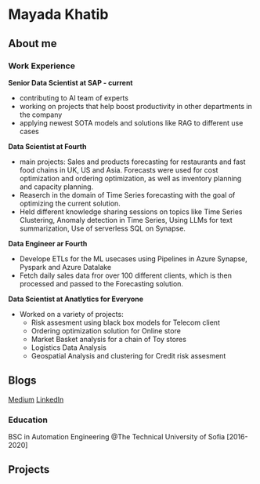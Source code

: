 # Mayada Khatib

## About me 

### Work Experience
**Senior Data Scientist at SAP - current**
  - contributing to AI team of experts
  - working on projects that help boost productivity in other departments in the company
  - applying newest SOTA models and solutions like RAG to different use cases

**Data Scientist at Fourth**
  - main projects: Sales and products forecasting for restaurants and fast food chains in UK, US and Asia. Forecasts were used for cost optimization and ordering optimization, as well as inventory planning and capacity planning.
  - Reaserch in the domain of Time Series forecasting with the goal of optimizing the current solution.
  - Held different knowledge sharing sessions on topics like Time Series Clustering, Anomaly detection in Time Series, Using LLMs for text summarization, Use of serverless SQL on Synapse. 
    
**Data Engineer ar Fourth**
  - Develope ETLs for the ML usecases using Pipelines in Azure Synapse, Pyspark and Azure Datalake
  - Fetch daily sales data fror over 100 different clients, which is then processed and passed to the Forecasting solution.

**Data Scientist at Anatlytics for Everyone** 
  - Worked on a variety of projects:
    - Risk assesment using black box models for Telecom client
    - Ordering optimization solution for Online store
    - Market Basket analysis for a chain of Toy stores
    - Logistics Data Analysis
    - Geospatial Analysis and clustering for Credit risk assesment


## Blogs
[Medium](https://medium.com/@mayadakhatib)
[LinkedIn](linkedin.com/in/mayada-khatib-099995191)

### Education
BSC in Automation Engineering @The Technical University of Sofia [2016-2020]

## Projects
